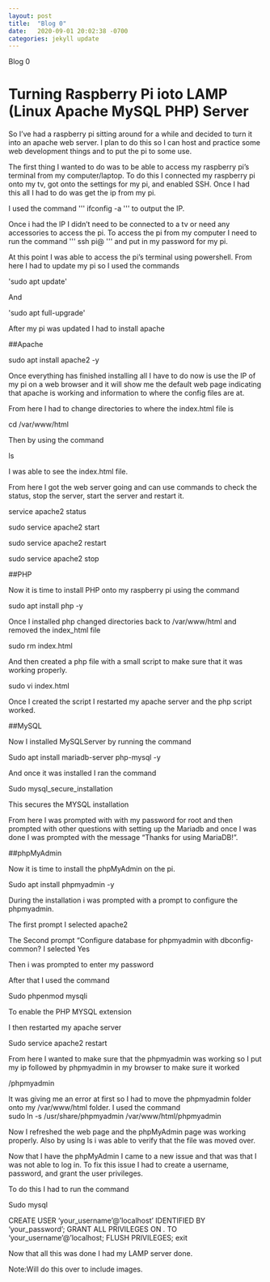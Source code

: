 ```yaml
---
layout: post
title:  "Blog 0"
date:   2020-09-01 20:02:38 -0700
categories: jekyll update
---
```

Blog 0 
<h1>
Turning Raspberry Pi ioto LAMP (Linux Apache MySQL PHP) Server
</h1>
So I’ve had a raspberry pi sitting around for a while and decided to turn it into an apache web server. I plan to do this so I can host and practice some web development things and to put the pi to some use.

The first thing I wanted to do was to be able to access my raspberry pi’s terminal from my computer/laptop. To do this I connected my raspberry pi onto my tv, got onto the settings for my pi, and enabled SSH. Once I had this all I had to do was get the ip from my pi.

I used the command 
'''
ifconfig -a
'''
to output the IP. 

Once i had the IP I didn’t need to be connected to a tv or need any accessories to access the pi. To access the pi from my computer I need to run the command 
'''
ssh pi@<IP>
'''
and put in my password for my pi.

At this point I was able to access the pi’s terminal using powershell. From here I had to update my pi so I used the commands

'sudo apt update'

And

'sudo apt full-upgrade'

After my pi was updated I had to install apache 

##Apache

sudo apt install apache2 -y 

Once everything has finished installing all I have to do now is use the IP of my pi on a web browser and it will show me the default web page indicating that apache is working and information to where the config files are at. 

From here I had to change directories to where the index.html file is

cd /var/www/html

Then by using the command 

ls

I was able to see the  index.html file. 


From here I got the web server going and can use commands to check the status, stop the server, start the server and restart it.

service apache2 status

sudo service apache2 start

sudo service apache2 restart

sudo service apache2 stop

##PHP 

Now it is time to install PHP onto my raspberry pi using the command 

sudo apt install php -y

Once I installed php changed directories back to /var/www/html and removed the index_html file

sudo rm index.html

And then created a php file with a small script to make sure that it was working properly.

sudo vi index.html

Once I created the script I restarted my apache server and the php script worked. 

##MySQL

Now I installed MySQLServer by running the command

Sudo apt install mariadb-server php-mysql -y

And once it was installed I ran the command 

Sudo mysql_secure_installation

This secures the MYSQL installation

From here I was prompted with with my password for root and then prompted with other questions with setting up the Mariadb and once I was done I was prompted with the message “Thanks for using MariaDB!”.

##phpMyAdmin 

Now it is time to install the phpMyAdmin on the pi.

Sudo apt install phpmyadmin -y 

During the installation i was prompted with a prompt to configure the phpmyadmin.

The first prompt I selected apache2 

The Second prompt “Configure database for phpmyadmin with dbconfig-common? I selected Yes

Then i was prompted to enter my password

After that I used the command 

Sudo phpenmod mysqli 

To enable the PHP MYSQL extension 

I then restarted my apache server

Sudo service apache2 restart

From here I wanted to make sure that the phpmyadmin was working so I put my ip followed by phpmyadmin in my browser to make sure it  worked

<ip>/phpmyadmin 

It was giving me an error at first so I had to move the phpmyadmin folder onto my /var/www/html folder. I used the command     
sudo ln -s /usr/share/phpmyadmin /var/www/html/phpmyadmin

Now I refreshed the web page and the phpMyAdmin page was working properly. Also by using ls i was able to verify that the file was moved over.

Now that I have the phpMyAdmin I came to a new issue and that was that I was not able to log in. To fix this issue I had to create a username, password, and grant the user privileges.

To do this I had to run the command 

Sudo mysql

CREATE USER ‘your_username’@’localhost’ IDENTIFIED BY ‘your_password’;
GRANT ALL PRIVILEGES  ON *.* TO ‘your_username’@’localhost;
FLUSH PRIVILEGES;
exit

Now that all this was done I had my LAMP server done.

Note:Will do this over to include images.
